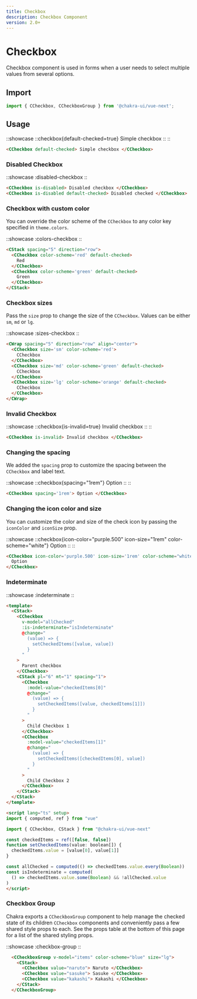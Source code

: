 ```yaml
---
title: Checkbox
description: Checkbox Component
version: 2.0+
---
```


# Checkbox

Checkbox component is used in forms when a user needs to select multiple values from several options.

## Import

```js
import { CCheckbox, CCheckboxGroup } from '@chakra-ui/vue-next';
```

## Usage

::showcase
  ::checkbox{default-checked=true}
    Simple checkbox
  ::
::

```html
<CCheckbox default-checked> Simple checkbox </CCheckbox>
```

### Disabled Checkbox

::showcase
  :disabled-checkbox
::

```html
<CCheckbox is-disabled> Disabled checkbox </CCheckbox> 
<CCheckbox is-disabled default-checked> Disabled checked </CCheckbox>
```

### Checkbox with custom color

You can override the color scheme of the `CCheckbox` to any color key specified
in `theme.colors`.

::showcase
  :colors-checkbox
::

```html
<CStack spacing="5" direction="row">
  <CCheckbox color-scheme='red' default-checked>
    Red
  </CCheckbox>
  <CCheckbox color-scheme='green' default-checked>
    Green
  </CCheckbox>
</CStack>
```

### Checkbox sizes

Pass the `size` prop to change the size of the `CCheckbox`. Values can be either
`sm`, `md` or `lg`.

::showcase
  :sizes-checkbox
::

```html
<CWrap spacing="5" direction="row" align="center">
  <CCheckbox size='sm' color-scheme='red'>
    CCheckbox
  </CCheckbox>
  <CCheckbox size='md' color-scheme='green' default-checked>
    CCheckbox
  </CCheckbox>
  <CCheckbox size='lg' color-scheme='orange' default-checked>
    CCheckbox
  </CCheckbox>
</CWrap>
```

### Invalid Checkbox

::showcase
  ::checkbox{is-invalid=true}
    Invalid checkbox
  ::
::

```html
<CCheckbox is-invalid> Invalid checkbox </CCheckbox>
```

### Changing the spacing

We added the `spacing` prop to customize the spacing between the `CCheckbox` and
label text.

::showcase
  ::checkbox{spacing="1rem"}
    Option
  ::
::

```html
<CCheckbox spacing='1rem'> Option </CCheckbox>
```

### Changing the icon color and size

You can customize the color and size of the check icon by passing the
`iconColor` and `iconSize` prop.

::showcase
  ::checkbox{icon-color="purple.500" icon-size="1rem" color-scheme="white"}
    Option
  ::
::

```html
<CCheckbox icon-color='purple.500' icon-size='1rem' color-scheme="white">
  Option
</CCheckbox>
```

### Indeterminate

::showcase
  :indeterminate
::

```html
<template>
  <CStack>
    <CCheckbox
      v-model="allChecked"
      :is-indeterminate="isIndeterminate"
      @change="
        (value) => {
          setCheckedItems([value, value])
        }
      "
    >
      Parent checkbox
    </CCheckbox>
    <CStack pl="6" mt="1" spacing="1">
      <CCheckbox
        :model-value="checkedItems[0]"
        @change="
          (value) => {
            setCheckedItems([value, checkedItems[1]])
          }
        "
      >
        Child Checkbox 1
      </CCheckbox>
      <CCheckbox
        :model-value="checkedItems[1]"
        @change="
          (value) => {
            setCheckedItems([checkedItems[0], value])
          }
        "
      >
        Child Checkbox 2
      </CCheckbox>
    </CStack>
  </CStack>
</template>

<script lang="ts" setup>
import { computed, ref } from "vue"

import { CCheckbox, CStack } from "@chakra-ui/vue-next"

const checkedItems = ref([false, false])
function setCheckedItems(value: boolean[]) {
  checkedItems.value = [value[0], value[1]]
}

const allChecked = computed(() => checkedItems.value.every(Boolean))
const isIndeterminate = computed(
  () => checkedItems.value.some(Boolean) && !allChecked.value
)
</script>
```

### Checkbox Group

Chakra exports a `CCheckboxGroup` component to help manage the checked state of
its children `CCheckbox` components and conveniently pass a few shared style
props to each. See the props table at the bottom of this page for a list of the
shared styling props.

::showcase
  :checkbox-group
::

```html
  <CCheckboxGroup v-model="items" color-scheme="blue" size="lg">
    <CStack>
      <CCheckbox value="naruto"> Naruto </CCheckbox>
      <CCheckbox value="sasuke"> Sasuke </CCheckbox>
      <CCheckbox value="kakashi"> Kakashi </CCheckbox>
    </CStack>
  </CCheckboxGroup>
```